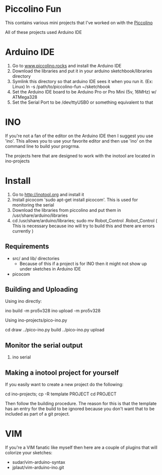 Piccolino Fun
=============

This contains various mini projects that I've worked on with the [Piccolino](http://www.piccolino.rocks/)

All of these projects used Arduino IDE

# Arduino IDE

1. Go to www.piccolino.rocks and install the Arduino IDE
2. Download the libraries and put it in your arduino sketchbook/libraries directory
3. Symlink this directory so that arduino IDE sees it when you run it.
   (Ex: Linux) ln -s /path/to/piccolino-fun ~/sketchbook
4. Set the Arduino IDE board to be Arduino Pro or Pro Mini (5v, 16MHz) w/ ATMega328
5. Set the Serial Port to be /dev/ttyUSB0 or something equivalent to that

# INO
If you're not a fan of the editor on the Arduino IDE then I suggest you use 'ino'.
This allows you to use your favorite editor and then use 'ino' on the command line
to build your progrma.

The projects here that are designed to work with the inotool are located in ino-projects

# Install
1. Go to http://inotool.org and install it
2. Install picocom 'sudo apt-get install picocom'. This is used for monitoring the serial
2. Download the libraries from piccolino and put them in /usr/share/arduino/libraries
3. cd /usr/share/arduino/libraries; sudo mv Robot_Control .Robot_Control
   ( This is necessary because ino will try to build this and there are errors currently )

## Requirements
* src/ and lib/ directories
  * Because of this if a project is for INO then it might not show up under sketches in Arduino IDE
* picocom

## Building and Uploading

Using ino directly:

  ino build -m pro5v328
  ino upload -m pro5v328

Using ino-projects/pico-ino.py

  cd draw
  ../pico-ino.py build
  ../pico-ino.py upload

## Monitor the serial output
1. ino serial

## Making a inotool project for yourself
If you easily want to create a new project do the following:

  cd ino-projects; cp -R template PROJECT
  cd PROJECT

Then follow the building procedure.
The reason for this is that the template has an entry for the build to be ignored because
you don't want that to be included as part of a git project.


# VIM
If you're a VIM fanatic like myself then here are a couple of plugins that will colorize your sketches:
* sudar/vim-arduino-syntax
* jplaut/vim-arduino-ino.git

